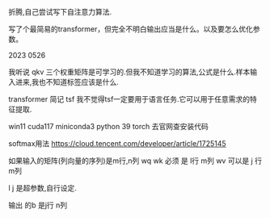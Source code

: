 

折腾,自己尝试写下自注意力算法.

​写了个最简易的transformer，但完全不明白输出应当是什么。以及要怎么优化参数。

2023 0526


我听说 qkv 三个权重矩阵是可学习的.但我不知道学习的算法,公式是什么.样本输入进来,我也不知道标签应该是什么.


transformer 简记 tsf 
我不觉得tsf一定要用于语言任务.它可以用于任意需求的特征提取.




win11
cuda117
miniconda3
python 39
torch 去官网查安装代码



softmax用法
https://cloud.tencent.com/developer/article/1725145



如果输入的矩阵(列向量的序列)是m行,n列
wq wk 必须 是 l行 m列
wv 可以是 j 行 m列

l j 是超参数,自行设定.


输出 的b 是j行 n列


